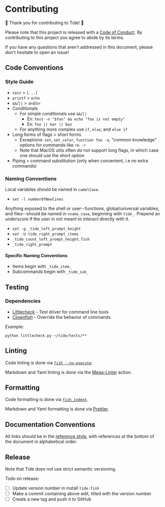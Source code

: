# Contributing

🌊 Thank you for contributing to Tide! 🌊

Please note that this project is released with a [Code of Conduct][]. By contributing to this project you agree to abide by its terms.

If you have any questions that aren't addressed in this document, please don't hesitate to open an issue!

## Code Conventions

### Style Guide

- `test` > `[...]`
- `printf` > `echo`
- `&&`/`||` > `and`/`or`
- Conditionals
  - For simple conditionals use `&&`/`||`
    - Ex: `test -n "$foo" && echo "foo is not empty"`
    - Ex: `foo || bar || baz`
  - For anything more complex use `if`, `else`, and `else if`
- Long forms of flags > short forms
  - Exceptions: `set`, `set_color`, `function foo -a`, "common knowledge" options for commands like `rm -r`
  - Note that MacOS utils often do not support long flags, in which case one should use the short option
- Piping > command substitution (only when convenient, i.e no extra commands)

### Naming Conventions

Local variables should be named in `camelCase`.

- `set -l numberOfNewlines`

Anything exposed to the shell or user--functions, global/universal variables, and files--should be named in `snake_case`, beginning with `tide_`. Prepend an underscore if the user in not meant to interact directly with it.

- `set -g _tide_left_prompt_height`
- `set -U tide_right_prompt_items`
- `_tide_count_left_prompt_height.fish`
- `_tide_right_prompt`

#### Specific Naming Conventions

- Items begin with `_tide_item_`
- Subcommands begin with `_tide_sub_`

## Testing

### Dependencies

- [Littlecheck][] - Test driver for command line tools
- [Clownfish][] - Override the behavior of commands

Example:

```console
python littlecheck.py ~/tide/tests/**
```

## Linting

Code linting is done via [`fish --no-execute`][].

Markdown and Yaml linting is done via the [Mega-Linter][] action.

## Formatting

Code formatting is done via [`fish_indent`][].

Markdown and Yaml formatting is done via [Prettier][].

## Documentation Conventions

All links should be in the [reference style][], with references at the bottom of the document in alphabetical order.

## Release

Note that Tide does not use strict semantic versioning.

Todo on release:

- [ ] Update version number in install `tide.fish`
- [ ] Make a commit containing above edit, titled with the version number
- [ ] Create a new tag and push it to GitHub

[`fish --no-execute`]: https://fishshell.com/docs/current/cmds/fish.html
[`fish_indent`]: https://fishshell.com/docs/current/cmds/fish_indent.html
[clownfish]: https://github.com/IlanCosman/clownfish
[code of conduct]: CODE_OF_CONDUCT.md
[littlecheck]: https://github.com/ridiculousfish/littlecheck
[mega-linter]: https://github.com/nvuillam/mega-linter
[prettier]: https://github.com/prettier/prettier
[reference style]: https://www.markdownguide.org/basic-syntax/#reference-style-links

